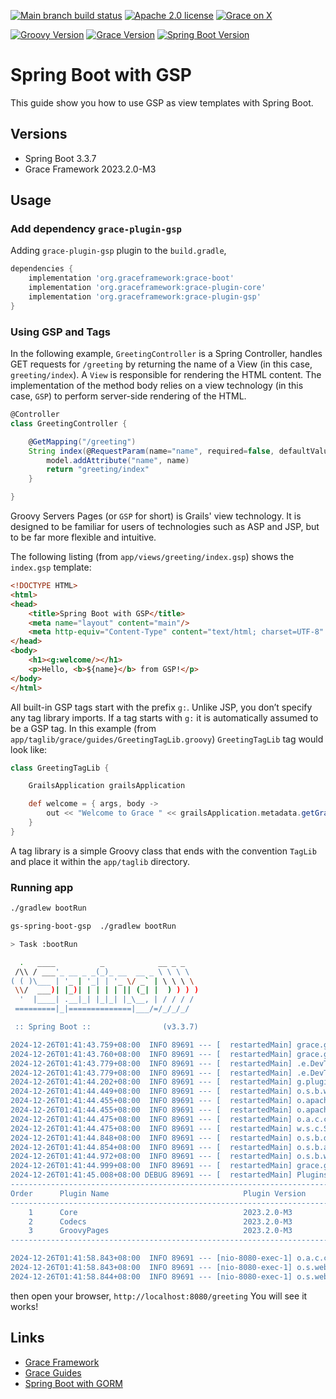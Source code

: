 [![Main branch build status](https://github.com/grace-guides/gs-spring-boot-gsp/workflows/Grace%20CI/badge.svg?style=flat)](https://github.com/grace-guides/gs-spring-boot-gsp/actions?query=workflow%3A%Grace+CI%22)
[![Apache 2.0 license](https://img.shields.io/badge/License-APACHE%202.0-green.svg?logo=APACHE&style=flat)](https://opensource.org/licenses/Apache-2.0)
[![Grace on X](https://img.shields.io/twitter/follow/graceframework?style=social)](https://twitter.com/graceframework)

[![Groovy Version](https://img.shields.io/badge/Groovy-4.0.24-blue?style=flat&color=4298b8)](https://groovy-lang.org/releasenotes/groovy-4.0.html)
[![Grace Version](https://img.shields.io/badge/Grace-2023.2.0-blue?style=flat&color=f49b06)](https://github.com/graceframework/grace-framework/releases/tag/v2023.2.0-M3)
[![Spring Boot Version](https://img.shields.io/badge/Spring_Boot-3.3.7-blue?style=flat&color=6db33f)](https://github.com/spring-projects/spring-boot/releases/tag/v3.3.7)


# Spring Boot with GSP

This guide show you how to use GSP as view templates with Spring Boot.

## Versions

* Spring Boot 3.3.7
* Grace Framework 2023.2.0-M3

## Usage

### Add dependency `grace-plugin-gsp`

Adding `grace-plugin-gsp` plugin to the `build.gradle`,

```gradle
dependencies {
	implementation 'org.graceframework:grace-boot'
	implementation 'org.graceframework:grace-plugin-core'
	implementation 'org.graceframework:grace-plugin-gsp'
}
```

### Using GSP and Tags

In the following example, `GreetingController` is a Spring Controller, handles GET requests for `/greeting` by returning the name of a View (in this case, `greeting/index`).
A `View` is responsible for rendering the HTML content. The implementation of the method body relies on a view technology (in this case, `GSP`) to perform server-side rendering of the HTML. 

```groovy
@Controller
class GreetingController {

	@GetMapping("/greeting")
	String index(@RequestParam(name="name", required=false, defaultValue="World") String name, Model model) {
		model.addAttribute("name", name)
		return "greeting/index"
	}

}
```

Groovy Servers Pages (or `GSP` for short) is Grails' view technology. It is designed to be familiar for users of technologies such as ASP and JSP, but to be far more flexible and intuitive.

The following listing (from `app/views/greeting/index.gsp`) shows the `index.gsp` template:

```html
<!DOCTYPE HTML>
<html>
<head>
    <title>Spring Boot with GSP</title>
    <meta name="layout" content="main"/>
    <meta http-equiv="Content-Type" content="text/html; charset=UTF-8" />
</head>
<body>
    <h1><g:welcome/></h1>
    <p>Hello, <b>${name}</b> from GSP!</p>
</body>
</html>
```

All built-in GSP tags start with the prefix `g:`. Unlike JSP, you don’t specify any tag library imports. If a tag starts with `g:` it is automatically assumed to be a GSP tag. In this example (from `app/taglib/grace/guides/GreetingTagLib.groovy`) `GreetingTagLib` tag would look like:

```groovy
class GreetingTagLib {

    GrailsApplication grailsApplication

    def welcome = { args, body ->
        out << "Welcome to Grace " << grailsApplication.metadata.getGrailsVersion()
    }
}
```

A tag library is a simple Groovy class that ends with the convention `TagLib` and place it within the `app/taglib` directory.

### Running app

```bash
./gradlew bootRun
```

```bash
gs-spring-boot-gsp  ./gradlew bootRun

> Task :bootRun

  .   ____          _            __ _ _
 /\\ / ___'_ __ _ _(_)_ __  __ _ \ \ \ \
( ( )\___ | '_ | '_| | '_ \/ _` | \ \ \ \
 \\/  ___)| |_)| | | | | || (_| |  ) ) ) )
  '  |____| .__|_| |_|_| |_\__, | / / / /
 =========|_|==============|___/=/_/_/_/

 :: Spring Boot ::                (v3.3.7)

2024-12-26T01:41:43.759+08:00  INFO 89691 --- [  restartedMain] grace.guides.GraceBootApplication        : Starting GraceBootApplication using Java 17.0.12 with PID 89691 (/Users/rain/Development/github/grace/grace-guides/gs-spring-boot-gsp/build/classes/groovy/main started by rain in /Users/rain/Development/github/grace/grace-guides/gs-spring-boot-gsp)
2024-12-26T01:41:43.760+08:00  INFO 89691 --- [  restartedMain] grace.guides.GraceBootApplication        : No active profile set, falling back to 1 default profile: "default"
2024-12-26T01:41:43.779+08:00  INFO 89691 --- [  restartedMain] .e.DevToolsPropertyDefaultsPostProcessor : Devtools property defaults active! Set 'spring.devtools.add-properties' to 'false' to disable
2024-12-26T01:41:43.779+08:00  INFO 89691 --- [  restartedMain] .e.DevToolsPropertyDefaultsPostProcessor : For additional web related logging consider setting the 'logging.level.web' property to 'DEBUG'
2024-12-26T01:41:44.202+08:00  INFO 89691 --- [  restartedMain] g.plugins.DefaultGrailsPluginManager     : Total 3 plugins loaded successfully, take in 43 ms
2024-12-26T01:41:44.449+08:00  INFO 89691 --- [  restartedMain] o.s.b.w.embedded.tomcat.TomcatWebServer  : Tomcat initialized with port 8080 (http)
2024-12-26T01:41:44.455+08:00  INFO 89691 --- [  restartedMain] o.apache.catalina.core.StandardService   : Starting service [Tomcat]
2024-12-26T01:41:44.455+08:00  INFO 89691 --- [  restartedMain] o.apache.catalina.core.StandardEngine    : Starting Servlet engine: [Apache Tomcat/10.1.34]
2024-12-26T01:41:44.475+08:00  INFO 89691 --- [  restartedMain] o.a.c.c.C.[Tomcat].[localhost].[/]       : Initializing Spring embedded WebApplicationContext
2024-12-26T01:41:44.475+08:00  INFO 89691 --- [  restartedMain] w.s.c.ServletWebServerApplicationContext : Root WebApplicationContext: initialization completed in 696 ms
2024-12-26T01:41:44.848+08:00  INFO 89691 --- [  restartedMain] o.s.b.d.a.OptionalLiveReloadServer       : LiveReload server is running on port 35729
2024-12-26T01:41:44.854+08:00  INFO 89691 --- [  restartedMain] o.s.b.a.e.web.EndpointLinksResolver      : Exposing 15 endpoints beneath base path '/actuator'
2024-12-26T01:41:44.972+08:00  INFO 89691 --- [  restartedMain] o.s.b.w.embedded.tomcat.TomcatWebServer  : Tomcat started on port 8080 (http) with context path '/'
2024-12-26T01:41:44.999+08:00  INFO 89691 --- [  restartedMain] grace.guides.GraceBootApplication        : Started GraceBootApplication in 1.37 seconds (process running for 1.717)
2024-12-26T01:41:45.008+08:00 DEBUG 89691 --- [  restartedMain] PluginsInfoApplicationContextInitializer :
----------------------------------------------------------------------------------------------
Order      Plugin Name                              Plugin Version                     Enabled
----------------------------------------------------------------------------------------------
    1      Core                                     2023.2.0-M3                              Y
    2      Codecs                                   2023.2.0-M3                              Y
    3      GroovyPages                              2023.2.0-M3                              Y
----------------------------------------------------------------------------------------------

2024-12-26T01:41:58.843+08:00  INFO 89691 --- [nio-8080-exec-1] o.a.c.c.C.[Tomcat].[localhost].[/]       : Initializing Spring DispatcherServlet 'dispatcherServlet'
2024-12-26T01:41:58.843+08:00  INFO 89691 --- [nio-8080-exec-1] o.s.web.servlet.DispatcherServlet        : Initializing Servlet 'dispatcherServlet'
2024-12-26T01:41:58.844+08:00  INFO 89691 --- [nio-8080-exec-1] o.s.web.servlet.DispatcherServlet        : Completed initialization in 1 ms
```

then open your browser, `http://localhost:8080/greeting`
You will see it works!

## Links

- [Grace Framework](https://github.com/graceframework/grace-framework)
- [Grace Guides](https://github.com/grace-guides)
- [Spring Boot with GORM](https://github.com/grace-guides/gs-spring-boot-gorm)
